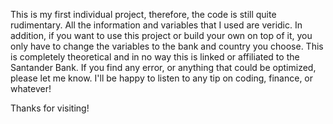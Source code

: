 This is my first individual project, therefore, the code is still quite rudimentary. All the information and variables
that I used are veridic. In addition, if you want to use this project or build your own on top of it, you only have to 
change the variables to the bank and country you choose. This is completely theoretical and in no way this is linked or affiliated to the 
Santander Bank. 
If you find any error, or anything that could be optimized, please let me know. I'll be happy to listen to any tip on
coding, finance, or whatever!

Thanks for visiting!
